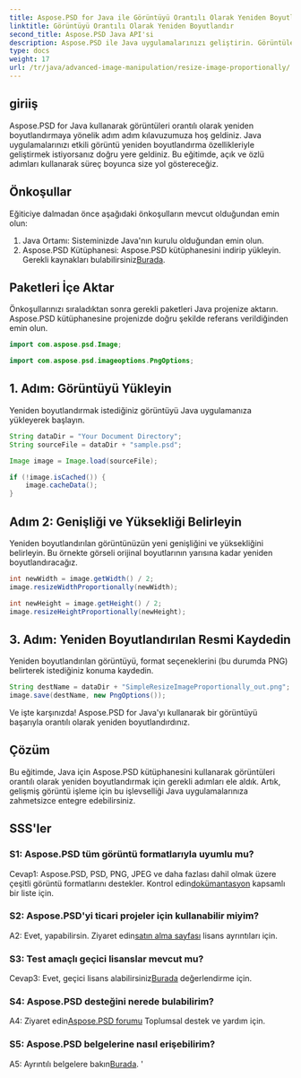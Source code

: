 ```yaml
---
title: Aspose.PSD for Java ile Görüntüyü Orantılı Olarak Yeniden Boyutlandır
linktitle: Görüntüyü Orantılı Olarak Yeniden Boyutlandır
second_title: Aspose.PSD Java API'si
description: Aspose.PSD ile Java uygulamalarınızı geliştirin. Görüntüleri orantılı olarak zahmetsizce yeniden boyutlandırmak için kılavuzumuzu izleyin. Görüntü işleme yeteneklerinizi bugün artırın.
type: docs
weight: 17
url: /tr/java/advanced-image-manipulation/resize-image-proportionally/
---
```

## giriiş

Aspose.PSD for Java kullanarak görüntüleri orantılı olarak yeniden boyutlandırmaya yönelik adım adım kılavuzumuza hoş geldiniz. Java uygulamalarınızı etkili görüntü yeniden boyutlandırma özellikleriyle geliştirmek istiyorsanız doğru yere geldiniz. Bu eğitimde, açık ve özlü adımları kullanarak süreç boyunca size yol göstereceğiz.

## Önkoşullar

Eğiticiye dalmadan önce aşağıdaki önkoşulların mevcut olduğundan emin olun:

1. Java Ortamı: Sisteminizde Java'nın kurulu olduğundan emin olun.
2.  Aspose.PSD Kütüphanesi: Aspose.PSD kütüphanesini indirip yükleyin. Gerekli kaynakları bulabilirsiniz[Burada](https://releases.aspose.com/psd/java/).

## Paketleri İçe Aktar

Önkoşullarınızı sıraladıktan sonra gerekli paketleri Java projenize aktarın. Aspose.PSD kütüphanesine projenizde doğru şekilde referans verildiğinden emin olun.

```java
import com.aspose.psd.Image;

import com.aspose.psd.imageoptions.PngOptions;
```

## 1. Adım: Görüntüyü Yükleyin

Yeniden boyutlandırmak istediğiniz görüntüyü Java uygulamanıza yükleyerek başlayın.

```java
String dataDir = "Your Document Directory";
String sourceFile = dataDir + "sample.psd";

Image image = Image.load(sourceFile);

if (!image.isCached()) {
    image.cacheData();
}
```

## Adım 2: Genişliği ve Yüksekliği Belirleyin

Yeniden boyutlandırılan görüntünüzün yeni genişliğini ve yüksekliğini belirleyin. Bu örnekte görseli orijinal boyutlarının yarısına kadar yeniden boyutlandıracağız.

```java
int newWidth = image.getWidth() / 2;
image.resizeWidthProportionally(newWidth);

int newHeight = image.getHeight() / 2;
image.resizeHeightProportionally(newHeight);
```

## 3. Adım: Yeniden Boyutlandırılan Resmi Kaydedin

Yeniden boyutlandırılan görüntüyü, format seçeneklerini (bu durumda PNG) belirterek istediğiniz konuma kaydedin.

```java
String destName = dataDir + "SimpleResizeImageProportionally_out.png";
image.save(destName, new PngOptions());
```

Ve işte karşınızda! Aspose.PSD for Java'yı kullanarak bir görüntüyü başarıyla orantılı olarak yeniden boyutlandırdınız.

## Çözüm

Bu eğitimde, Java için Aspose.PSD kütüphanesini kullanarak görüntüleri orantılı olarak yeniden boyutlandırmak için gerekli adımları ele aldık. Artık, gelişmiş görüntü işleme için bu işlevselliği Java uygulamalarınıza zahmetsizce entegre edebilirsiniz.

## SSS'ler

### S1: Aspose.PSD tüm görüntü formatlarıyla uyumlu mu?

 Cevap1: Aspose.PSD, PSD, PNG, JPEG ve daha fazlası dahil olmak üzere çeşitli görüntü formatlarını destekler. Kontrol edin[dokümantasyon](https://reference.aspose.com/psd/java/) kapsamlı bir liste için.

### S2: Aspose.PSD'yi ticari projeler için kullanabilir miyim?

 A2: Evet, yapabilirsin. Ziyaret edin[satın alma sayfası](https://purchase.aspose.com/buy) lisans ayrıntıları için.

### S3: Test amaçlı geçici lisanslar mevcut mu?

 Cevap3: Evet, geçici lisans alabilirsiniz[Burada](https://purchase.aspose.com/temporary-license/) değerlendirme için.

### S4: Aspose.PSD desteğini nerede bulabilirim?

 A4: Ziyaret edin[Aspose.PSD forumu](https://forum.aspose.com/c/psd/34) Toplumsal destek ve yardım için.

### S5: Aspose.PSD belgelerine nasıl erişebilirim?

 A5: Ayrıntılı belgelere bakın[Burada](https://reference.aspose.com/psd/java/).
'